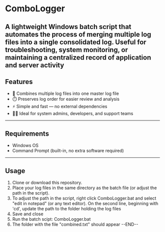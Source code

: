 # ComboLogger
A lightweight Windows batch script that automates the process of merging multiple log files into a single consolidated log. Useful for troubleshooting, system monitoring, or maintaining a centralized record of application and server activity
---

## Features
- 📝 Combines multiple log files into one master log file  
- ⏱️ Preserves log order for easier review and analysis  
- ⚡ Simple and fast — no external dependencies  
- 👨‍💻 Ideal for system admins, developers, and support teams  

---

## Requirements
- Windows OS  
- Command Prompt (built-in, no extra software required)  

---

## Usage

1. Clone or download this repository.  
2. Place your log files in the same directory as the batch file (or adjust the path in the script).
3. To adjust the path in the script, right click ComboLogger.bat and select "edit in notepad" (or any text editor). On the second line, beginning with 'cd', update the path to the folder holding the log files
4. Save and close
5. Run the batch scipt: ComboLogger.bat
6. The folder with the file "combined.txt" should appear
--END--
